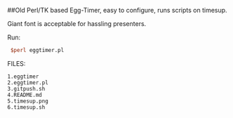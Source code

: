 ##Old Perl/TK based Egg-Timer, easy to configure, runs scripts on timesup.

Giant font is acceptable for hassling presenters.

Run:
```perl
 $perl eggtimer.pl
```

FILES:

    1.eggtimer
    2.eggtimer.pl
    3.gitpush.sh
    4.README.md
    5.timesup.png
    6.timesup.sh
    
